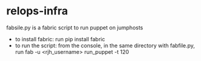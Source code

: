 # relops-infra

fabsile.py is a fabric script to run puppet on jumphosts
- to install fabric: run pip install fabric
- to run the script: from the console, in the same directory with fabfile.py, run fab -u <rjh_username> run_puppet -t 120
